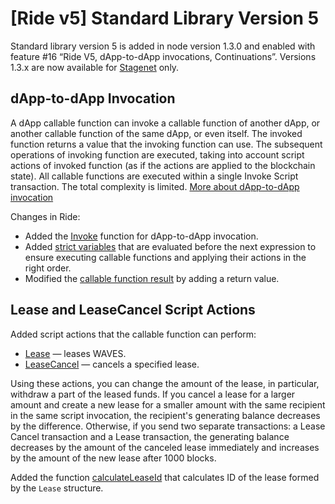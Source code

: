 # [Ride v5] Standard Library Version 5

Standard library version 5 is added in node version 1.3.0 and enabled with feature #16 “Ride V5, dApp-to-dApp invocations, Continuations”. Versions 1.3.x are now available for [Stagenet](/en/blockchain/blockchain-network/) only.

## dApp-to-dApp Invocation

A dApp callable function can invoke a callable function of another dApp, or another callable function of the same dApp, or even itself. The invoked function returns a value that the invoking function can use. The subsequent operations of invoking function are executed, taking into account script actions of invoked function (as if the actions are applied to the blockchain state). All callable functions are executed within a single Invoke Script transaction. The total complexity is limited. [More about dApp-to-dApp invocation](/en/ride/advanced/dapp-to-dapp)

Changes in Ride:

* Added the [Invoke](/en/ride/v5/functions/built-in-functions/dapp-to-dapp) function for dApp-to-dApp invocation.
* Added [strict variables](/en/ride/v5/variables/) that are evaluated before the next expression to ensure executing callable functions and applying their actions in the right order.
* Modified the [callable function result](/en/ride/v5/functions/callable-function#invocation-result) by adding a return value.

<!-- ## Continued Computations

Added support for dApp scripts with complexity over 4000. The execution of such a script is split into several stages. The first stage of computations is performed within the Invoke Script transaction. The further stages are performed within Continuation transactions that are created automatically by block generators. [More about continued computations](/en/ride/advanced/continuation)

Changes in Ride: added the [account data storage functions](/en/ride/functions/built-in-functions/account-data-storage-functions) that allow the dApp script to read entries of its own data storage at any stage of the computations:
* `getBinary(key: String): ByteVector|Unit`
* `getBinaryValue(key: String): ByteVector`
* `getBoolean(key: String): Boolean|Unit`
* `getBooleanValue(key: String): Boolean`
* `getInteger(key: String): Int|Unit`
* `getIntegerValue(key: String): Int`
* `getString(key: String): String|Unit`
* `getStringValue(key: String): String`

> Continued computations and dApp-to-dApp invocation are mutually exclusive, that is, they cannot be initiated by the same transaction.
-->

## Lease and LeaseCancel Script Actions

Added script actions that the callable function can perform:
* [Lease](/en/ride/v5/structures/script-actions/lease) — leases WAVES.
* [LeaseCancel](/en/ride/v5/structures/script-actions/lease-cancel) — cancels a specified lease.

Using these actions, you can change the amount of the lease, in particular, withdraw a part of the leased funds. If you cancel a lease for a larger amount and create a new lease for a smaller amount with the same recipient in the same script invocation, the recipient's generating balance decreases by the difference. Otherwise, if you send two separate transactions: a Lease Cancel transaction and a Lease transaction, the generating balance decreases by the amount of the canceled lease immediately and increases by the amount of the new lease after 1000 blocks.

Added the function [calculateLeaseId](/en/ride/v5/functions/built-in-functions/blockchain-functions#calculateleaseid) that calculates ID of the lease formed by the `Lease` structure.
